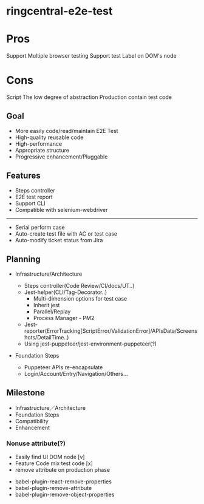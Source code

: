 # ringcentral-e2e-test

# Pros
Support Multiple browser testing
Support test Label on DOM's node

# Cons
Script The low degree of abstraction
Production contain test code


## Goal
* More easily code/read/maintain E2E Test
* High-quality reusable code
* High-performance
* Appropriate structure
* Progressive enhancement/Pluggable

## Features
* Steps controller
* E2E test report
* Support CLI
* Compatible with selenium-webdriver
----
* Serial perform case
* Auto-create test file with AC or test case
* Auto-modify ticket status from Jira

## Planning
- Infrastructure/Architecture
  * Steps controller(Code Review/CI/docs/UT..)
  * Jest-helper(CLI/Tag-Decorator..)
    * Multi-dimension options for test case 
    * Inherit jest
    * Parallel/Replay
    * Process Manager - PM2
  * Jest-reporter(ErrorTracking[ScriptError/ValidationError]/APIsData/Screenshots/DetailTime..)
  * Using jest-puppeteer/jest-environment-puppeteer(?)

- Foundation Steps
  * Puppeteer APIs re-encapsulate
  * Login/Account/Entry/Navigation/Others...

## Milestone
* Infrastructure／Architecture
* Foundation Steps
* Compatibility
* Enhancement


### Nonuse attribute(?)
- Easily find UI DOM  node [v]
- Feature Code mix test code [x]
- remove attribute on production phase
 * babel-plugin-react-remove-properties
 * babel-plugin-remove-attribute
 * babel-plugin-remove-object-properties




